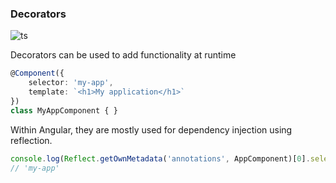 ### Decorators

![ts](img/ts-small.png)<!-- .element class="emblem"  -->

Decorators can be used to add functionality at runtime

```typescript
@Component({
	selector: 'my-app',
	template: `<h1>My application</h1>`
})
class MyAppComponent { }
```

Within Angular, they are mostly used for dependency injection using reflection.

```typescript
console.log(Reflect.getOwnMetadata('annotations', AppComponent)[0].selector);
// 'my-app'
```